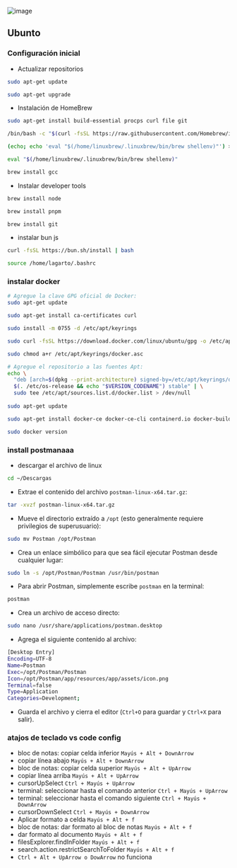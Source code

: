 ![image](https://github.com/user-attachments/assets/40d014e6-5e5a-4da8-867f-b3054c7740e7)

## Ubunto 

### Configuración inicial
- Actualizar repositorios

```bash
sudo apt-get update
```
```bash
sudo apt-get upgrade
```
- Instalación de HomeBrew
```bash
sudo apt-get install build-essential procps curl file git
```
```bash
/bin/bash -c "$(curl -fsSL https://raw.githubusercontent.com/Homebrew/install/HEAD/install.sh)"
```

```bash
(echo; echo 'eval "$(/home/linuxbrew/.linuxbrew/bin/brew shellenv)"') >> /home/lagarto/.bashrc
```
```bash
eval "$(/home/linuxbrew/.linuxbrew/bin/brew shellenv)"
```
```bash
brew install gcc
```
- Instalar developer tools
```bash
brew install node
```
```bash
brew install pnpm
```
```bash
brew install git
```

- instalar bun js
```bash
curl -fsSL https://bun.sh/install | bash
```
```bash
source /home/lagarto/.bashrc
```
### instalar docker
```bash
# Agregue la clave GPG oficial de Docker:
sudo apt-get update

sudo apt-get install ca-certificates curl

sudo install -m 0755 -d /etc/apt/keyrings

sudo curl -fsSL https://download.docker.com/linux/ubuntu/gpg -o /etc/apt/keyrings/docker.asc

sudo chmod a+r /etc/apt/keyrings/docker.asc

# Agregue el repositorio a las fuentes Apt:
echo \
  "deb [arch=$(dpkg --print-architecture) signed-by=/etc/apt/keyrings/docker.asc] https://download.docker.com/linux/ubuntu \
  $(. /etc/os-release && echo "$VERSION_CODENAME") stable" | \
  sudo tee /etc/apt/sources.list.d/docker.list > /dev/null
  
sudo apt-get update
```

```bash
sudo apt-get install docker-ce docker-ce-cli containerd.io docker-buildx-plugin docker-compose-plugin

sudo docker version
```
### install postmanaaa
- descargar el archivo de linux
```bash
cd ~/Descargas
```
- Extrae el contenido del archivo `postman-linux-x64.tar.gz`:
```bash
tar -xvzf postman-linux-x64.tar.gz
```
- Mueve el directorio extraído a `/opt` (esto generalmente requiere privilegios de superusuario):
```bash
sudo mv Postman /opt/Postman
```
- Crea un enlace simbólico para que sea fácil ejecutar Postman desde cualquier lugar:
```bash
sudo ln -s /opt/Postman/Postman /usr/bin/postman
```
- Para abrir Postman, simplemente escribe `postman` en la terminal:
```bash
postman
```
- Crea un archivo de acceso directo:
```bash
sudo nano /usr/share/applications/postman.desktop
```
- Agrega el siguiente contenido al archivo:
```bash
[Desktop Entry]
Encoding=UTF-8
Name=Postman
Exec=/opt/Postman/Postman
Icon=/opt/Postman/app/resources/app/assets/icon.png
Terminal=false
Type=Application
Categories=Development;
```
- Guarda el archivo y cierra el editor (`Ctrl+O` para guardar y `Ctrl+X` para salir).
### atajos de teclado vs code config

- bloc de notas: copiar celda inferior  `Mayús + Alt + DownArrow`
- copiar línea abajo `Mayús + Alt + DownArrow`
- bloc de notas: copiar celda superior `Mayús + Alt + UpArrow`
- copiar línea arriba `Mayús + Alt + UpArrow`
- cursorUpSelect `Ctrl + Mayús + UpArrow`
- terminal: seleccionar hasta el comando anterior `Ctrl + Mayús + UpArrow`
- terminal: seleccionar hasta el comando siguiente `Ctrl + Mayús + DownArrow`
- cursorDownSelect `Ctrl + Mayús + DownArrow`
- Aplicar formato a celda `Mayús + Alt + f`
- bloc de notas: dar formato al bloc de notas `Mayús + Alt + f`
- dar formato al documento `Mayús + Alt + f`
- filesExplorer.findInFolder `Mayús + Alt + f`
- search.action.restrictSearchToFolder `Mayús + Alt + f`
- `Ctrl + Alt + UpArrow o DowArrow` no funciona
